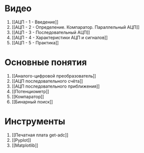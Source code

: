 
# Видео

1. [[АЦП - 1 - Введение]]
2. [[АЦП - 2 - Определение. Компаратор. Параллельный АЦП]]
3. [[АЦП - 3 - Последовательный АЦП]]
4. [[АЦП - 4 - Характеристики АЦП и сигналов]]
5. [[АЦП - 5 - Практика]]

# Основные понятия

1. [[Аналого-цифровой преобразователь]]
2. [[АЦП последовательного счёта]]
3. [[АЦП последовательного приближения]]
4. [[Потенциометр]]
5. [[Компаратор]]
6. [[Бинарный поиск]]

# Инструменты

1. [[Печатная плата get-adc]]
2. [[Pyplot]]
3. [[Matplotlib]]
